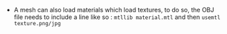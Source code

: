 - A mesh can also load materials which load textures, to do so, the OBJ file needs to include a line like so : `mtllib material.mtl` and then `usemtl texture.png/jpg`
